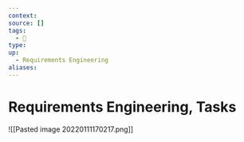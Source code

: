 ```yaml
---
context:
source: []
tags:
  - 🚧 
type:
up:
  - Requirements Engineering
aliases:
---
```


# Requirements Engineering, Tasks

![[Pasted image 20220111170217.png]]
